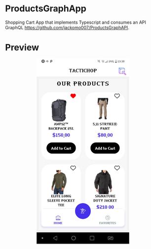 # ProductsGraphApp
Shopping Cart App that implements Typescript and consumes an API GraphQL https://github.com/jackomo007/ProductsGraphAPI.

# Preview
<p align="center"><img width="300" height ="600" src="https://github.com/jackomo007/ProductsGraphApp/blob/main/assets/images/WhatsApp%20Image%202021-12-19%20at%2013.40.04.jpeg"></p>
